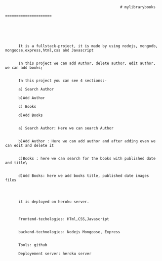                                                         # mylibrarybooks
                                                        =====================
                                                        
                                                 
                                                 
                                                 
                                                 
                                                 
          It is a fullstack-project, it is made by using nodejs, mongodb, mongoose,express,html,css and Javascript
          
          
          In this project we can add Author, delete author, edit author, we can add books;
          
          
          In this project you can see 4 sections:-
          
          a) Search Author
          
          b)Add Author 
          
          c) Books
          
          d)Add Books
          
          
          a) Search Author: Here we can search Author
          
          
          b)Add Author : Here we can add author and after adding even we can edit and delete it 
          
          
          c)Books : here we can search for the books with published date and title\
          
          
          d)Add Books: here we add books title, published date images files
          
          
          
          
          it is deployed on heroku server.
          
          
          
          Frontend-techologies: HTml,CSS,Javascript
          
          
          backend-technologies: Nodejs Mongoose, Express
          
          
          Tools: github
          
          Deployement server: heroku server
